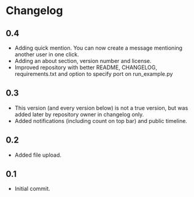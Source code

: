 # Changelog

## 0.4

* Adding quick mention. You can now create a message mentioning another user in one click.
* Adding an about section, version number and license.
* Improved repository with better README, CHANGELOG, requirements.txt and option to specify port on run_example.py

## 0.3

* This version (and every version below) is not a true version, but was added later by repository owner in changelog only.
* Added notifications (including count on top bar) and public timeline.

## 0.2

* Added file upload.

## 0.1

* Initial commit.
